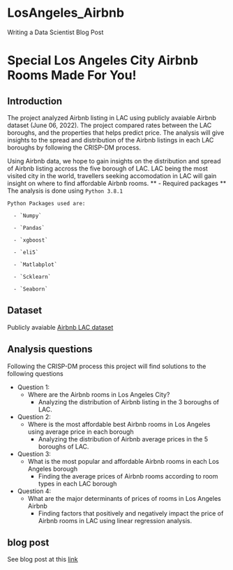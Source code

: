# LosAngeles_Airbnb
Writing a Data Scientist Blog Post
# Special Los Angeles City Airbnb Rooms Made For You!
## Introduction
The project analyzed Airbnb listing in LAC using publicly avaiable Airbnb dataset (June 06, 2022). The project compared rates between the LAC boroughs, and the properties that helps predict price. The analysis will give insights to the spread and distribution of the Airbnb listings in each LAC boroughs by following the CRISP-DM process.

Using Airbnb data, we hope to gain insights on the distribution and spread of Airbnb listing accross the five borough of LAC. LAC being the most visited city in the world, travellers seeking accomodation in LAC will gain insight on where to find affordable Airbnb rooms.
  ** - Required packages **
    The analysis is done using `Python 3.8.1`
    
    Python Packages used are:
    
      - `Numpy`
      
      - `Pandas`
      
      - `xgboost`
      
      - `eli5`
      
      - `Matlabplot`
      
      - `Scklearn`
      
      - `Seaborn`
## Dataset
Publicly avaiable [Airbnb LAC dataset](http://insideairbnb.com/get-the-data/)
## Analysis questions
Following the CRISP-DM process this project will find solutions to the following questions
  * Question 1:
      - Where are the Airbnb rooms in Los Angeles City?
          + Analyzing the distribution of Airbnb listing in the 3 boroughs of LAC.
  * Question 2:
      - Where is the most affordable best Airbnb rooms in Los Angeles using average price in each borough
          + Analyzing the distribution of Airbnb average prices in the 5 boroughs of LAC.
  * Question 3: 
      - What is the most popular and affordable Airbnb rooms in each Los Angeles borough
          + Finding the average prices of Airbnb rooms according to room types in each LAC borough
  * Question 4:
      - What are the major determinants of prices of rooms in Los Angeles Airbnb
          + Finding factors that positively and negatively impact the price of Airbnb rooms in LAC using linear regression analysis.
## blog post
See blog post at this [link](https://medium.com/@minhnguynthun/special-los-angeles-city-airbnb-rooms-made-for-you-ac256b40391)
